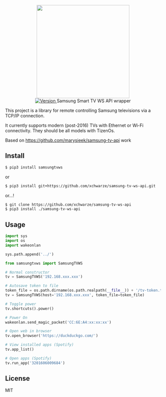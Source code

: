<p align="center">
    <img src="https://user-images.githubusercontent.com/5860071/47255992-611d9b00-d481-11e8-965d-d9816f254be2.png" width="300px" border="0" />
    <br/>
    <a href="https://github.com/xchwarze/samsung-tv-ws-api/releases/latest">
        <img src="https://img.shields.io/badge/version-1.1.0-brightgreen.svg?style=flat-square" alt="Version">
    </a>
    Samsung Smart TV WS API wrapper
</p>

This project is a library for remote controlling Samsung televisions via a TCP/IP connection.

It currently supports modern (post-2016) TVs with Ethernet or Wi-Fi connectivity. They should be all models with TizenOs.

Based on https://github.com/marysieek/samsung-tv-api work

## Install

```bash
$ pip3 install samsungtvws
```
or
```bash
$ pip3 install git+https://github.com/xchwarze/samsung-tv-ws-api.git
```
or...!
```bash
$ git clone https://github.com/xchwarze/samsung-tv-ws-api
$ pip3 install ./samsung-tv-ws-api
```

## Usage

```python
import sys
import os
import wakeonlan

sys.path.append('../')

from samsungtvws import SamsungTVWS

# Normal constructor
tv = SamsungTVWS('192.168.xxx.xxx')

# Autosave token to file 
token_file = os.path.dirname(os.path.realpath(__file__)) + '/tv-token.txt'
tv = SamsungTVWS(host='192.168.xxx.xxx', token_file=token_file)

# Toggle power
tv.shortcuts().power()

# Power On
wakeonlan.send_magic_packet('CC:6E:A4:xx:xx:xx')

# Open web in browser
tv.open_browser('https://duckduckgo.com/')

# View installed apps (Spotify)
tv.app_list()

# Open apps (Spotify)
tv.run_app('3201606009684')

```

## License

MIT
